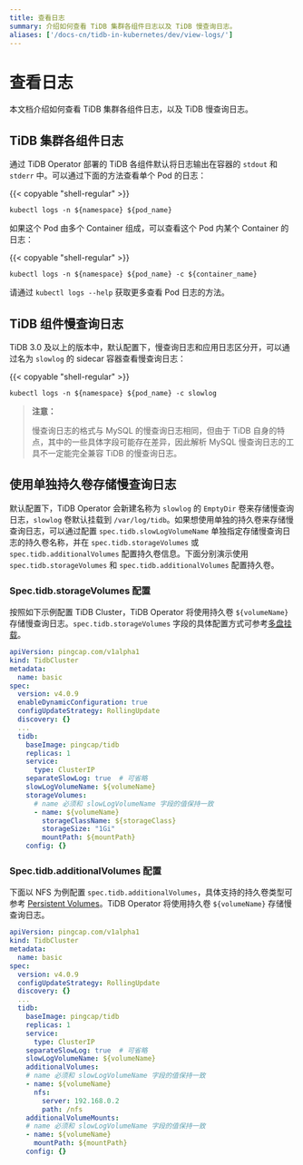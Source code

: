 ```yaml
---
title: 查看日志
summary: 介绍如何查看 TiDB 集群各组件日志以及 TiDB 慢查询日志。
aliases: ['/docs-cn/tidb-in-kubernetes/dev/view-logs/']
---
```


# 查看日志

本文档介绍如何查看 TiDB 集群各组件日志，以及 TiDB 慢查询日志。

## TiDB 集群各组件日志

通过 TiDB Operator 部署的 TiDB 各组件默认将日志输出在容器的 `stdout` 和 `stderr` 中。可以通过下面的方法查看单个 Pod 的日志：

{{< copyable "shell-regular" >}}

```shell
kubectl logs -n ${namespace} ${pod_name}
```

如果这个 Pod 由多个 Container 组成，可以查看这个 Pod 内某个 Container 的日志：

{{< copyable "shell-regular" >}}

```shell
kubectl logs -n ${namespace} ${pod_name} -c ${container_name}
```

请通过 `kubectl logs --help` 获取更多查看 Pod 日志的方法。

## TiDB 组件慢查询日志

TiDB 3.0 及以上的版本中，默认配置下，慢查询日志和应用日志区分开，可以通过名为 `slowlog` 的 sidecar 容器查看慢查询日志：

{{< copyable "shell-regular" >}}

```shell
kubectl logs -n ${namespace} ${pod_name} -c slowlog
```

> **注意：**
>
> 慢查询日志的格式与 MySQL 的慢查询日志相同，但由于 TiDB 自身的特点，其中的一些具体字段可能存在差异，因此解析 MySQL 慢查询日志的工具不一定能完全兼容 TiDB 的慢查询日志。

## 使用单独持久卷存储慢查询日志

默认配置下，TiDB Operator 会新建名称为 `slowlog` 的 `EmptyDir` 卷来存储慢查询日志，`slowlog` 卷默认挂载到 `/var/log/tidb`。如果想使用单独的持久卷来存储慢查询日志，可以通过配置 `spec.tidb.slowLogVolumeName` 单独指定存储慢查询日志的持久卷名称，并在 `spec.tidb.storageVolumes` 或 `spec.tidb.additionalVolumes` 配置持久卷信息。下面分别演示使用 `spec.tidb.storageVolumes` 和 `spec.tidb.additionalVolumes` 配置持久卷。

### Spec.tidb.storageVolumes 配置

按照如下示例配置 TiDB Cluster，TiDB Operator 将使用持久卷 `${volumeName}` 存储慢查询日志。`spec.tidb.storageVolumes` 字段的具体配置方式可参考[多盘挂载](configure-a-tidb-cluster.md#多盘挂载)。

```yaml
apiVersion: pingcap.com/v1alpha1
kind: TidbCluster
metadata:
  name: basic
spec:
  version: v4.0.9
  enableDynamicConfiguration: true
  configUpdateStrategy: RollingUpdate
  discovery: {}
  ...
  tidb:
    baseImage: pingcap/tidb
    replicas: 1
    service:
      type: ClusterIP
    separateSlowLog: true  # 可省略
    slowLogVolumeName: ${volumeName}
    storageVolumes:
      # name 必须和 slowLogVolumeName 字段的值保持一致
      - name: ${volumeName}
        storageClassName: ${storageClass}
        storageSize: "1Gi"
        mountPath: ${mountPath}
    config: {}
```

### Spec.tidb.additionalVolumes 配置

下面以 NFS 为例配置 `spec.tidb.additionalVolumes`，具体支持的持久卷类型可参考 [Persistent Volumes](https://kubernetes.io/docs/concepts/storage/persistent-volumes/#types-of-persistent-volumes)。TiDB Operator 将使用持久卷 `${volumeName}` 存储慢查询日志。 

```yaml
apiVersion: pingcap.com/v1alpha1
kind: TidbCluster
metadata:
  name: basic
spec:
  version: v4.0.9
  configUpdateStrategy: RollingUpdate
  discovery: {}
  ...
  tidb:
    baseImage: pingcap/tidb
    replicas: 1
    service:
      type: ClusterIP
    separateSlowLog: true  # 可省略
    slowLogVolumeName: ${volumeName}
    additionalVolumes:
    # name 必须和 slowLogVolumeName 字段的值保持一致
    - name: ${volumeName}
      nfs:
        server: 192.168.0.2
        path: /nfs
    additionalVolumeMounts:
    # name 必须和 slowLogVolumeName 字段的值保持一致
    - name: ${volumeName}
      mountPath: ${mountPath}
    config: {}
```
